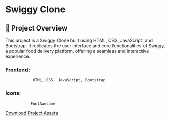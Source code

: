 # Swiggy Clone

## 📌 Project Overview

This project is a Swiggy Clone built using HTML, CSS, JavaScript, and Bootstrap. It replicates the user interface and core functionalities of Swiggy, a popular food delivery platform, offering a seamless and interactive experience.

### Frontend:   
                HTML, CSS, JavaScript, Bootstrap

### Icons: 
               FontAwesome


               
[Download Project Assets](https://drive.google.com/file/d/1NM1N1-fpLSzY8vOt8u3BS7D3ukWHcGFb/view?usp=drivesdk)

